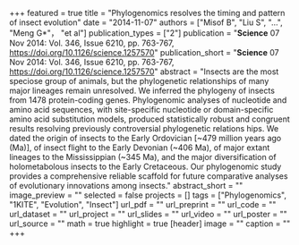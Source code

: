+++
featured = true
title = "Phylogenomics resolves the timing and pattern of insect evolution"
date = "2014-11-07"
authors = ["Misof B", "Liu S", "...", "Meng G*"， "et al"]
publication_types = ["2"]
publication = "**Science**  07 Nov 2014: Vol. 346, Issue 6210, pp. 763-767, https://doi.org/10.1126/science.1257570"
publication_short = "**Science**  07 Nov 2014: Vol. 346, Issue 6210, pp. 763-767, https://doi.org/10.1126/science.1257570"
abstract = "Insects are the most speciose group of animals, but the phylogenetic relationships of many major lineages remain unresolved. We inferred the phylogeny of insects from 1478 protein-coding genes. Phylogenomic analyses of nucleotide and amino acid sequences, with site-specific nucleotide or domain-specific amino acid substitution models, produced statistically robust and congruent results resolving previously controversial phylogenetic relations hips. We dated the origin of insects to the Early Ordovician [~479 million years ago (Ma)], of insect flight to the Early Devonian (~406 Ma), of major extant lineages to the Mississippian (~345 Ma), and the major diversification of holometabolous insects to the Early Cretaceous. Our phylogenomic study provides a comprehensive reliable scaffold for future comparative analyses of evolutionary innovations among insects."
abstract_short = ""
image_preview = ""
selected = false
projects = []
tags = ["Phylogenomics", "1KITE", "Evolution", "Insect"]
url_pdf = ""
url_preprint = ""
url_code = ""
url_dataset = ""
url_project = ""
url_slides = ""
url_video = ""
url_poster = ""
url_source = ""
math = true
highlight = true
[header]
image = ""
caption = ""
+++